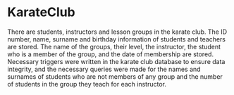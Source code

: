 # KarateClub
There are students, instructors and lesson groups in the karate club. The ID number, name, surname and birthday information of students and teachers are stored. The name of the groups, their level, the instructor, the student who is a member of the group, and the date of membership are stored. Necessary triggers were written in the karate club database to ensure data integrity, and the necessary queries were made for the names and surnames of students who are not members of any group and the number of students in the group they teach for each instructor.
